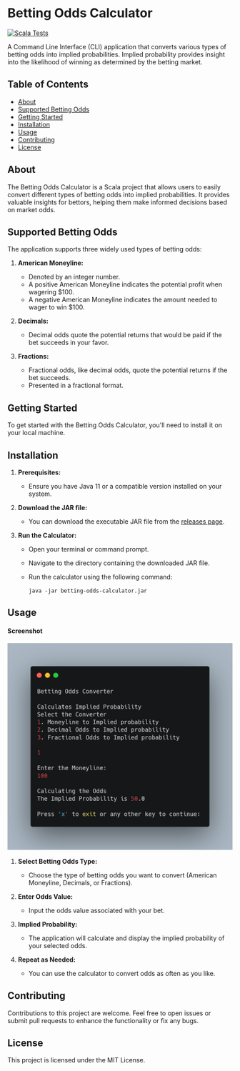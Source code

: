 # Betting Odds Calculator

[![Scala Tests](https://github.com/SanjayShetty01/betting-odds-converter/actions/workflows/scala.yml/badge.svg)](https://github.com/SanjayShetty01/betting-odds-converter/actions/workflows/scala.yml)

A Command Line Interface (CLI) application that converts various types of betting odds into implied probabilities. Implied probability provides insight into the likelihood of winning as determined by the betting market.

## Table of Contents

- [About](#about)
- [Supported Betting Odds](#supported-betting-odds)
- [Getting Started](#getting-started)
- [Installation](#installation)
- [Usage](#usage)
- [Contributing](#contributing)
- [License](#license)

## About

The Betting Odds Calculator is a Scala project that allows users to easily convert different types of betting odds into implied probabilities. It provides valuable insights for bettors, helping them make informed decisions based on market odds.

## Supported Betting Odds

The application supports three widely used types of betting odds:

1. **American Moneyline:**
   - Denoted by an integer number.
   - A positive American Moneyline indicates the potential profit when wagering $100.
   - A negative American Moneyline indicates the amount needed to wager to win $100.

2. **Decimals:**
   - Decimal odds quote the potential returns that would be paid if the bet succeeds in your favor.

3. **Fractions:**
   - Fractional odds, like decimal odds, quote the potential returns if the bet succeeds.
   - Presented in a fractional format.

## Getting Started

To get started with the Betting Odds Calculator, you'll need to install it on your local machine.

## Installation

1. **Prerequisites:**
   - Ensure you have Java 11 or a compatible version installed on your system.

2. **Download the JAR file:**
   - You can download the executable JAR file from the [releases page](https://github.com/SanjayShetty01/betting-odds-converter/releases).

3. **Run the Calculator:**
   - Open your terminal or command prompt.
   - Navigate to the directory containing the downloaded JAR file.
   - Run the calculator using the following command:

     ```shell
     java -jar betting-odds-calculator.jar
     ```

## Usage

#### Screenshot
![app screenshot](doc/carbon.png)

1. **Select Betting Odds Type:**
   - Choose the type of betting odds you want to convert (American Moneyline, Decimals, or Fractions).

2. **Enter Odds Value:**
   - Input the odds value associated with your bet.

3. **Implied Probability:**
   - The application will calculate and display the implied probability of your selected odds.

4. **Repeat as Needed:**
   - You can use the calculator to convert odds as often as you like.

## Contributing

Contributions to this project are welcome. Feel free to open issues or submit pull requests to enhance the functionality or fix any bugs.

## License

This project is licensed under the MIT License.
